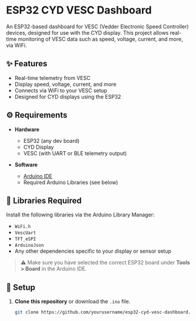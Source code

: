 # ESP32 CYD VESC Dashboard

An ESP32-based dashboard for VESC (Vedder Electronic Speed Controller) devices, designed for use with the CYD display. This project allows real-time monitoring of VESC data such as speed, voltage, current, and more, via WiFi.

## ✨ Features

- Real-time telemetry from VESC
- Display speed, voltage, current, and more
- Connects via WiFi to your VESC setup
- Designed for CYD displays using the ESP32

## ⚙️ Requirements

- **Hardware**
  - ESP32 (any dev board)
  - CYD Display
  - VESC (with UART or BLE telemetry output)
  
- **Software**
  - [Arduino IDE](https://www.arduino.cc/en/software)
  - Required Arduino Libraries (see below)

## 🧰 Libraries Required

Install the following libraries via the Arduino Library Manager:

- `WiFi.h`
- `VescUart`
- `TFT_eSPI`
- `ArduinoJson`
- Any other dependencies specific to your display or sensor setup

> ⚠️ Make sure you have selected the correct ESP32 board under **Tools > Board** in the Arduino IDE.

## 🔧 Setup

1. **Clone this repository** or download the `.ino` file.

   ```bash
   git clone https://github.com/yourusername/esp32-cyd-vesc-dashboard.git
